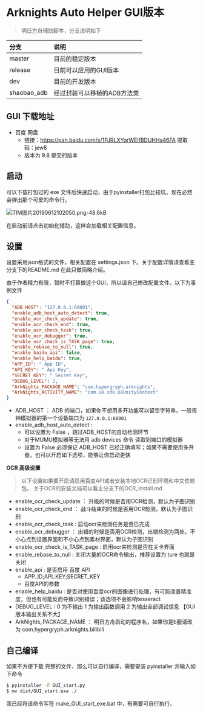 # Arknights Auto Helper GUI版本
> 明日方舟辅助脚本，分支说明如下

| 分支    | 说明    |
|:----|:----|
| master |目前的稳定版本|
|release |目前可以应用的GUI版本|
| dev |目前的开发版本|
| shaobao_adb |经过封装可以移植的ADB方法类|

## GUI 下载地址

- 百度 网盘
    - 链接：https://pan.baidu.com/s/1PJRLXYqrWEIfBDUHHa46FA  提取码：jew8 
    - 版本为 9.8 提交的版本

## 启动

可以下载打包过的 exe 文件后快速启动，由于pyinstaller打包比较坑，现在必然会弹出那个可爱的命令行。

![TIM图片20190612102050.png-48.6kB][2]

在启动前请点击初始化辅助，这样会加载相关配置信息。


## 设置

设置采用json格式的文件，相关配置在 settings.json 下。关于配置详情请查看主分支下的README.md
在此只做简略介绍。

由于作者精力有限，暂时不打算做这个GUI，所以请自己修改配置文件。以下为事例文件

```json
{
  "ADB_HOST": "127.0.0.1:60001",
  "enable_adb_host_auto_detect": true,
  "enable_ocr_check_update": true,
  "enable_ocr_check_end": true,
  "enable_ocr_check_task": true,
  "enable_ocr_debugger": true,
  "enable_ocr_check_is_TASK_page": true,
  "enable_rebase_to_null": true,
  "enable_baidu_api": false,
  "enable_help_baidu": true,
  "APP_ID": " App ID",
  "API_KEY": " Api Key",
  "SECRET_KEY": " Secret Key",
  "DEBUG_LEVEL": 2,
  "ArkNights_PACKAGE_NAME": "com.hypergryph.arknights",
  "ArkNights_ACTIVITY_NAME": "com.u8.sdk.U8UnityContext"
}
```

- ADB_HOST ： ADB 的端口，如果你不想用多开功能可以留空字符串，一般夜神模拟器的第一个设备端口为 `127.0.0.1:60001`
- enable_adb_host_auto_detect : 
     - 可以设置为 False ，跳过ADB_HOST的自动检测环节
     - 对于MUMU模拟器等无法用 adb devices 命令 读取到端口的模拟器
     - 设置为 False 必须保证 ADB_HOST 已经正确填写；如果不需要使用多开器，也可以开启如下选项，能够让你启动更快


**OCR 高级设置**
> 以下设置如果要开启请启用百度API或者安装本地OCR识别环境和中文依赖包。
关于OCR的安装文档可以看主分支下的OCR_install.md

- enable_ocr_check_update ： 升级的时候是否用OCR检测，默认为子图识别
- enable_ocr_check_end ： 战斗结束的时候是否用OCR检测，默认为子图识别
- enable_ocr_check_task : 启动ocr来检测任务是否已完成
- enable_ocr_debugger ： 出错的时候是否用OCR检测，出错检测为两处。不小心点到设置界面和不小心点到素材界面，默认为子图识别
- enable_ocr_check_is_TASK_page : 启用ocr来检测是否在关卡界面
- enable_rebase_to_null : 关闭大量的OCR命令输出，推荐设置为 ture 也就是关闭
- enable_api : 是否启用 百度 API
    - APP_ID;API_KEY;SECRET_KEY
    - 百度API的参数
- enable_help_baidu : 是否对使用百度ocr的图像进行处理，有可能改善精准度，但也有可能反而导致识别错误；该选项不会影响tesseract
- DEBUG_LEVEL : 0 为不输出 1 为输出函数调用 2 为输出全部调试信息 【GUI版本输出关系不大】
- ArkNights_PACKAGE_NAME ： 明日方舟启动的程序名，如果你是b服请改为 com.hypergryph.arknights.bilibili

## 自己编译

如果不方便下载 完整的文件，那么可以自行编译，需要安装 pyinstaller 并输入如下命令
```bash
$ pyinstaller -F GUI_start.py
$ mv dist/GUI_start.exe ./
```
我已经将该命令写在 make_GUI_start_exe.bat 中，有需要可自行执行。

  [2]: http://static.zybuluo.com/shaobaobaoer/860t36w2ygsvet6sxn3lv3ty/TIM%E5%9B%BE%E7%89%8720190612102050.png